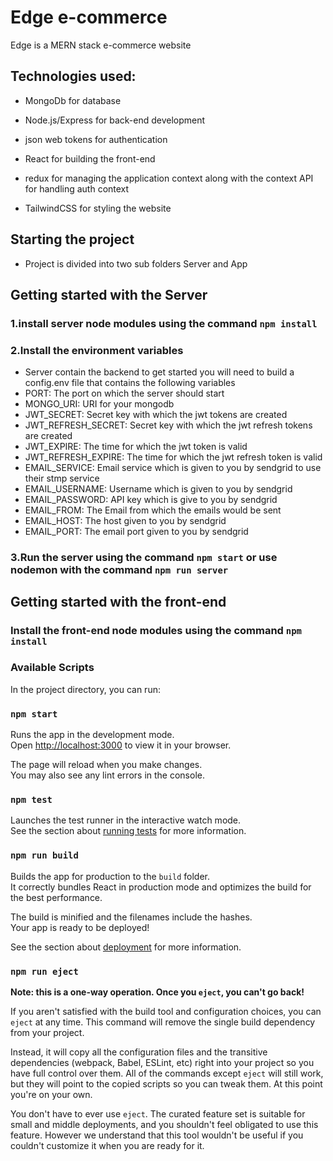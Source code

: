 # Edge e-commerce

Edge is a MERN stack e-commerce website 

## Technologies used:

- MongoDb for database

- Node.js/Express for back-end development 

- json web tokens for authentication 

- React for building the front-end 

- redux for managing the application context along with the context API for handling auth context 

- TailwindCSS for styling the website 

## Starting the project

- Project is divided into two sub folders Server and App 

## Getting started with the Server 

### 1.install server node modules using the command `npm install`

### 2.Install the environment variables

- Server contain the backend to get started you will need to build a config.env file that contains the following variables 
- PORT: The port on which the server should start
- MONGO_URI: URI for your mongodb 
- JWT_SECRET: Secret key with which the jwt tokens are created
- JWT_REFRESH_SECRET: Secret key with which the jwt refresh tokens are created
- JWT_EXPIRE: The time for which the jwt token is valid
- JWT_REFRESH_EXPIRE: The time for which the jwt refresh token is valid
- EMAIL_SERVICE: Email service which is given to you by sendgrid to use their stmp service
- EMAIL_USERNAME: Username which is given to you by sendgrid
- EMAIL_PASSWORD: API key which is give to you by sendgrid
- EMAIL_FROM: The Email from which the emails would be sent
- EMAIL_HOST: The host given to you by sendgrid
- EMAIL_PORT: The email port given to you by sendgrid

### 3.Run the server using the command `npm start` or use nodemon with the command `npm run server`

## Getting started with the front-end

### Install the front-end node modules using the command `npm install`

### Available Scripts

In the project directory, you can run:

### `npm start`

Runs the app in the development mode.\
Open [http://localhost:3000](http://localhost:3000) to view it in your browser.

The page will reload when you make changes.\
You may also see any lint errors in the console.

### `npm test`

Launches the test runner in the interactive watch mode.\
See the section about [running tests](https://facebook.github.io/create-react-app/docs/running-tests) for more information.

### `npm run build`

Builds the app for production to the `build` folder.\
It correctly bundles React in production mode and optimizes the build for the best performance.

The build is minified and the filenames include the hashes.\
Your app is ready to be deployed!

See the section about [deployment](https://facebook.github.io/create-react-app/docs/deployment) for more information.

### `npm run eject`

**Note: this is a one-way operation. Once you `eject`, you can't go back!**

If you aren't satisfied with the build tool and configuration choices, you can `eject` at any time. This command will remove the single build dependency from your project.

Instead, it will copy all the configuration files and the transitive dependencies (webpack, Babel, ESLint, etc) right into your project so you have full control over them. All of the commands except `eject` will still work, but they will point to the copied scripts so you can tweak them. At this point you're on your own.

You don't have to ever use `eject`. The curated feature set is suitable for small and middle deployments, and you shouldn't feel obligated to use this feature. However we understand that this tool wouldn't be useful if you couldn't customize it when you are ready for it.

